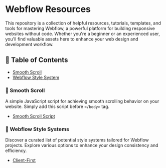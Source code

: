 # Webflow Resources
This repository is a collection of helpful resources, tutorials, templates, and tools for mastering Webflow, a powerful platform for building responsive websites without code. Whether you're a beginner or an experienced user, you'll find valuable assets here to enhance your web design and development workflow.

## 📝 Table of Contents
+ [Smooth Scroll](#smooth-scroll)
+ [Webflow Style System](#wf-style-system)


### 📜 Smooth Scroll <a name = "smooth-scroll"></a>

A simple JavaScript script for achieving smooth scrolling behavior on your website. Simply add this script before `</body>` tag.
- [Smooth Scroll Script](https://github.com/mtoqeeriqbal/Webflow-Resources/blob/main/smooth-scroll.js)

### 🎨 Webflow Style Systems <a name = "wf-style-system"></a>

Discover a curated list of potential style systems tailored for Webflow projects. Explore various options to enhance your design consistency and efficiency.
- [Client-First](https://finsweet.com/client-first)